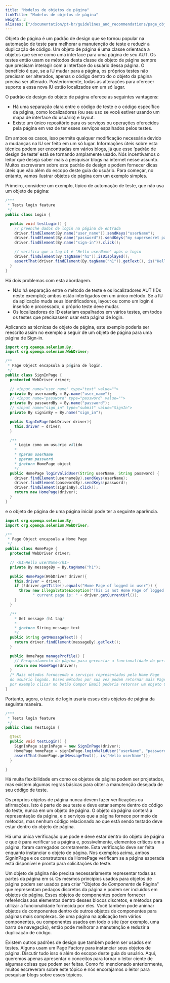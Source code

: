 ```yaml
---
title: "Modelos de objetos de página"
linkTitle: "Modelos de objetos de página"
weight: 3
aliases: ["/documentation/pt-br/guidelines_and_recommendations/page_object_models/"]  
---
```


Objeto de página é um padrão de design que se tornou popular na automação de teste para
melhorar a manutenção de teste e reduzir a duplicação de código. Um objeto de página é uma
classe orientada a objetos que serve como uma interface para uma página de seu AUT.
Os testes então usam os métodos desta classe de objeto de página sempre que precisam
interagir com a interface do usuário dessa página. O benefício é que, se a IU mudar para
a página, os próprios testes não precisam ser alterados, apenas o código dentro do
o objeto da página precisa ser alterado. Posteriormente, todas as alterações para oferecer suporte a essa nova IU
estão localizados em um só lugar.

O padrão de design do objeto de página oferece as seguintes vantagens:

* Há uma separação clara entre o código de teste e o código específico da página, como
  localizadores (ou seu uso se você estiver usando um mapa de interface do usuário) e layout.
* Existe um único repositório para os serviços ou operações oferecidos pela página
  em vez de ter esses serviços espalhados pelos testes.

Em ambos os casos, isso permite qualquer modificação necessária devido a mudanças na IU
ser feito em um só lugar. Informações úteis sobre esta técnica podem ser encontradas em
vários blogs, já que esse ‘padrão de design de teste’ está se tornando amplamente usado. Nós
incentivamos o leitor que deseja saber mais a pesquisar blogs na internet
nesse assunto. Muitos escreveram sobre este padrão de design e podem fornecer
dicas úteis que vão além do escopo deste guia do usuário. Para começar, no entanto,
vamos ilustrar objetos de página com um exemplo simples.

Primeiro, considere um exemplo, típico de automação de teste, que não usa um
objeto de página:

```java
/***
 * Tests login feature
 */
public class Login {

  public void testLogin() {
    // preenche dados de login na página de entrada
    driver.findElement(By.name("user_name")).sendKeys("userName");
    driver.findElement(By.name("password")).sendKeys("my supersecret password");
    driver.findElement(By.name("sign-in")).click();

    // verifica que a tag h1 é "Hello userName" após o login
    driver.findElement(By.tagName("h1")).isDisplayed();
    assertThat(driver.findElement(By.tagName("h1")).getText(), is("Hello userName"));
  }
}
```

Há dois problemas com esta abordagem.

* Não há separação entre o método de teste e os localizadores AUT (IDs neste exemplo);
ambos estão interligados em um único método. Se a IU da aplicação muda
seus identificadores, layout ou como um login é inserido e processado, o próprio teste
deve mudar.
* Os localizadores do ID estariam espalhados em vários testes, em todos os testes que precisassem
usar esta página de login.

Aplicando as técnicas de objeto de página, este exemplo poderia ser reescrito assim
no exemplo a seguir de um objeto de página para uma página de Sign-in.

```java
import org.openqa.selenium.By;
import org.openqa.selenium.WebDriver;

/**
 * Page Object encapsula a página de login.
 */
public class SignInPage {
  protected WebDriver driver;

  // <input name="user_name" type="text" value="">
  private By usernameBy = By.name("user_name");
  // <input name="password" type="password" value="">
  private By passwordBy = By.name("password");
  // <input name="sign_in" type="submit" value="SignIn">
  private By signinBy = By.name("sign_in");

  public SignInPage(WebDriver driver){
    this.driver = driver;
  }

  /**
    * Login como um usuário válido
    *
    * @param userName
    * @param password
    * @return HomePage object
    */
  public HomePage loginValidUser(String userName, String password) {
    driver.findElement(usernameBy).sendKeys(userName);
    driver.findElement(passwordBy).sendKeys(password);
    driver.findElement(signinBy).click();
    return new HomePage(driver);
  }
}
```

e o objeto de página de uma página inicial pode ter a seguinte aparência.

```java
import org.openqa.selenium.By;
import org.openqa.selenium.WebDriver;

/**
 * Page Object encapsula a Home Page
 */
public class HomePage {
  protected WebDriver driver;

  // <h1>Hello userName</h1>
  private By messageBy = By.tagName("h1");

  public HomePage(WebDriver driver){
    this.driver = driver;
    if (!driver.getTitle().equals("Home Page of logged in user")) {
      throw new IllegalStateException("This is not Home Page of logged in user," +
            " current page is: " + driver.getCurrentUrl());
    }
  }

  /**
    * Get message (h1 tag)
    *
    * @return String message text
    */
  public String getMessageText() {
    return driver.findElement(messageBy).getText();
  }

  public HomePage manageProfile() {
    // Encapsulamento da página para gerenciar a funcionalidade do perfil
    return new HomePage(driver);
  }
  /* Mais métodos fornecendo o serviços representados pela Home Page
  do usuário logado. Esses métodos por sua vez podem retornar mais Page Objects
  por exemplo clicar no botão Compor Email poderia retornar um objeto ComposeMail */
}
```

Portanto, agora, o teste de login usaria esses dois objetos de página da seguinte maneira.

```java
/***
 * Tests login feature
 */
public class TestLogin {

  @Test
  public void testLogin() {
    SignInPage signInPage = new SignInPage(driver);
    HomePage homePage = signInPage.loginValidUser("userName", "password");
    assertThat(homePage.getMessageText(), is("Hello userName"));
  }

}
```

Há muita flexibilidade em como os objetos de página podem ser projetados, mas
existem algumas regras básicas para obter a manutenção desejada de seu
código de teste.

Os próprios objetos de página nunca devem fazer verificações ou afirmações. Isto é
parte do seu teste e deve estar sempre dentro do código do teste, nunca em um objeto de página.
O objeto da página conterá a representação da página, e o
serviços que a página fornece por meio de métodos, mas nenhum código relacionado ao que está sendo
testado deve estar dentro do objeto de página.

Há uma única verificação que pode e deve estar dentro do objeto de página e que é para verificar se a página
e, possivelmente, elementos críticos em a página, foram carregados corretamente.
Esta verificação deve ser feita enquanto instanciar o objeto de página.
Nos exemplos acima, ambos SignInPage e os construtores da HomePage verificam se a página
esperada está disponível e pronta para solicitações do teste.

Um objeto de página não precisa necessariamente representar todas as partes da página em si.
Os mesmos princípios usados para objetos de página podem ser usados para
criar "Objetos de _Componente_ de Página" que representam pedaços discretos da
página e podem ser incluídos em objetos de página. Esses objetos de componentes podem
fornecer referências aos elementos dentro desses blocos discretos, e
métodos para utilizar a funcionalidade fornecida por eles. Você também pode
aninhar objetos de componentes dentro de outros objetos de componentes para páginas mais complexas.
Se uma página na aplicação tem vários componentes, ou
componentes usados em todo o site (por exemplo, uma barra de navegação), então
pode melhorar a manutenção e reduzir a duplicação de código.

Existem outros padrões de design que também podem ser usados em testes. Alguns usam um
Page Factory para instanciar seus objetos de página. Discutir tudo isso é
além do escopo deste guia do usuário. Aqui, queremos apenas apresentar o
conceitos para tornar o leitor ciente de algumas coisas que podem ser feitas. Como
foi mencionado anteriormente, muitos escreveram sobre este tópico e nós encorajamos o
leitor para pesquisar blogs sobre esses tópicos.
